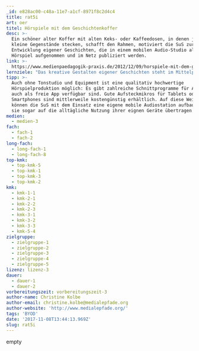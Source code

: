 ```yaml
---
_id: e828ac00-c48a-11e7-a1cf-8971f8c2d4c4
title: rat5i
art: oer
titel: Hörspiele mit dem Geschichtenkoffer
desc: >-
  Ein schöner alter Koffer mit alten Keks- oder Kaffeedosen, in denen je drei
  kleine Gegenstände stecken, schafft den Rahmen, motiviert die SuS zur
  Entwicklung eigener Geschichten, die in einem mobilen Audio-Studio als
  Hörspiel aufgenommen und im Netz publiziert werden.
link: >-
  https://www.medienpaedagogik-praxis.de/2012/12/09/horspiele-mit-dem-geschichtenkoffer/
lernziele: "Das kreative Gestalten eigener Geschichten steht im Mittelpunkt der angeleiteten Hörspielproduktion. Der Einstieg regt mit haptischen Gegenständen die Phantasie an und sorgt für die notwendige Initialzündung, um ins Erzählen zu kommen. Die Aufbereitung der Geschichte als Hörspiel bedeutet einen interessanten Gegenpol zur eher durch Videos dominierten Lebenswelt von SchülerInnen. Die Lernenden werden angeleitet, genau hinzuhören und bekommen als Produzenten einen Blick hinter die Kulissen gelungener Audioentwicklung.<br>Das Audio als digitales Format bietet ebenso zahlreiche Anknüpfungspunkte zum digitalen Kompetenzerwerb wie andere Formate auch: der kompetente Umgang mit Technologien, die Auseinandersetzung mit urheberrechtlichen Fragen, wie etwa die Einbindung von geschützter Musik, reflektierte Rechercheleistung und die Möglichkeit der Publikation im Internet."
tipp: >-
  Auch ohne Tonstudio und Equipment ist eine qualitativ hochwertige
  Hörspielproduktion möglich: Es gibt zahlreiche Schnittprogramme für Audio, die
  auch als freie App verfügbar sind. Gute Aufsteckmikros für Tablets oder
  Smartphones sind mittlerweile kostengünstig erhältlich. Auf diese Weise
  können die SuS mit dem Einsatz eine eigene mobile Audiostation aufbauen, die
  sie sogar auf die alltägliche Nutzung ihrer eignen Geräte übertragen können.
medien:
  - medien-3
fach:
  - fach-1
  - fach-2
long-fach:
  - long-fach-1
  - long-fach-8
top-kmk:
  - top-kmk-5
  - top-kmk-1
  - top-kmk-3
  - top-kmk-2
kmk:
  - kmk-1-1
  - kmk-2-1
  - kmk-2-2
  - kmk-2-3
  - kmk-3-1
  - kmk-3-2
  - kmk-3-3
  - kmk-5-4
zielgruppe:
  - zielgruppe-1
  - zielgruppe-2
  - zielgruppe-3
  - zielgruppe-4
  - zielgruppe-5
lizenz: lizenz-3
dauer:
  - dauer-1
  - dauer-2
vorbereitungszeit: vorbereitungszeit-3
author-name: Christine Kolbe
author-email: christine.kolbe@medialepfade.org
author-website: 'http://www.medialepfade.org/'
tags: 'BYOD'
date: '2017-11-08T13:44:13.969Z'
slug: rat5i
---
```

empty

